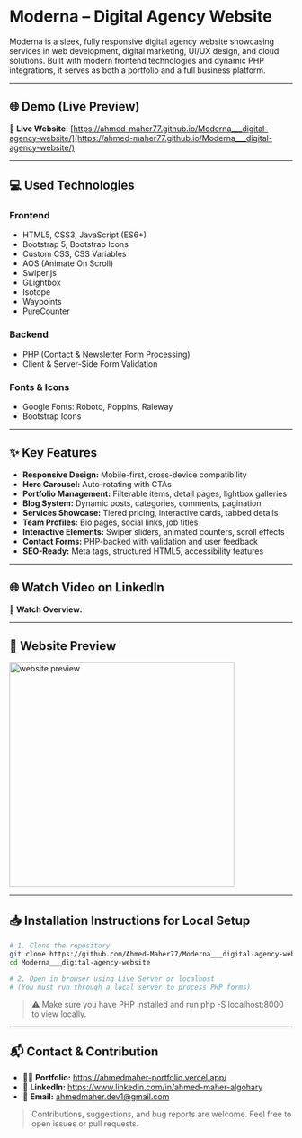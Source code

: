 # Moderna – Digital Agency Website

Moderna is a sleek, fully responsive digital agency website showcasing services in web development, digital marketing, UI/UX design, and cloud solutions. Built with modern frontend technologies and dynamic PHP integrations, it serves as both a portfolio and a full business platform.

---

## 🌐 Demo (Live Preview)
**🔗 Live Website:** [https://ahmed-maher77.github.io/Moderna___digital-agency-website/](https://ahmed-maher77.github.io/Moderna___digital-agency-website/)

---

## 💻 Used Technologies

### Frontend
- HTML5, CSS3, JavaScript (ES6+)
- Bootstrap 5, Bootstrap Icons
- Custom CSS, CSS Variables
- AOS (Animate On Scroll)
- Swiper.js
- GLightbox
- Isotope
- Waypoints
- PureCounter

### Backend
- PHP (Contact & Newsletter Form Processing)
- Client & Server-Side Form Validation

### Fonts & Icons
- Google Fonts: Roboto, Poppins, Raleway
- Bootstrap Icons

---

## ✨ Key Features

- **Responsive Design:** Mobile-first, cross-device compatibility
- **Hero Carousel:** Auto-rotating with CTAs
- **Portfolio Management:** Filterable items, detail pages, lightbox galleries
- **Blog System:** Dynamic posts, categories, comments, pagination
- **Services Showcase:** Tiered pricing, interactive cards, tabbed details
- **Team Profiles:** Bio pages, social links, job titles
- **Interactive Elements:** Swiper sliders, animated counters, scroll effects
- **Contact Forms:** PHP-backed with validation and user feedback
- **SEO-Ready:** Meta tags, structured HTML5, accessibility features

---

## 🌐 Watch Video on LinkedIn  
**🎥 Watch Overview:** []()

---

## 👀 Website Preview

<a href="https://ahmed-maher77.github.io/Moderna___digital-agency-website/" title="demo">
  <img src="uploaded-img-on-github-readme" alt="website preview" width="400">
</a>

---

## 📥 Installation Instructions for Local Setup

```bash
# 1. Clone the repository
git clone https://github.com/Ahmed-Maher77/Moderna___digital-agency-website.git
cd Moderna___digital-agency-website

# 2. Open in browser using Live Server or localhost
# (You must run through a local server to process PHP forms)
```
> ⚠️ Make sure you have PHP installed and run php -S localhost:8000 to view locally.

---

## 📬 Contact & Contribution

- 🧑‍💻 **Portfolio:** <a href="https://ahmedmaher-portfolio.vercel.app/" title="See My Portfolio">https://ahmedmaher-portfolio.vercel.app/</a>
- 🔗 **LinkedIn:** <a href="https://www.linkedin.com/in/ahmed-maher-algohary" title="Contact via LinkedIn">https://www.linkedin.com/in/ahmed-maher-algohary</a>
- 📧 **Email:** <a href="mailto:ahmedmaher.dev1@gmail.com" title="Contact via Email">ahmedmaher.dev1@gmail.com</a>

> Contributions, suggestions, and bug reports are welcome. Feel free to open issues or pull requests.


